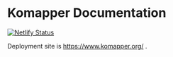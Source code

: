 # Komapper Documentation

[![Netlify Status](https://api.netlify.com/api/v1/badges/ec21695f-242f-43af-8a30-2d13a84f0637/deploy-status)](https://app.netlify.com/sites/komapper/deploys)

Deployment site is https://www.komapper.org/ .
